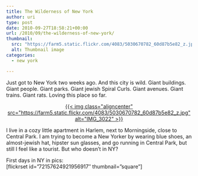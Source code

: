```yaml
---
title: The Wilderness of New York
author: uri
type: post
date: 2010-09-27T18:58:21+00:00
url: /2010/09/the-wilderness-of-new-york/
thumbnail:
  src: "https://farm5.static.flickr.com/4083/5030670782_60d87b5e82_z.jpg"
  alt: Thumbnail image
categories:
  - new york

---
```

Just got to New York two weeks ago. And this city is wild. Giant buildings. Giant people. Giant parks. Giant jewish Spiral Curls. Giant avenues. Giant trains. Giant rats. Loving this place so far.

<p style="text-align: center;">
  <a class="flickr-image alignnone" title="IMG_3022" href="https://www.flickr.com/photos/enochrooted/5030670782/">{{< img class="aligncenter" src="https://farm5.static.flickr.com/4083/5030670782_60d87b5e82_z.jpg" alt="IMG_3022" >}}</a>
</p>

I live in a cozy little apartment in Harlem, next to Morningside, close to Central Park. I am trying to become a New Yorker by wearing blue shoes, an almost-jewish hat, hipster sun glasses, and go running in Central Park, but still I feel like a tourist. But who doesn&#8217;t in NY?

First days in NY in pics:  
[flickrset id=&#8221;72157624921956917&#8243; thumbnail=&#8221;square&#8221;]